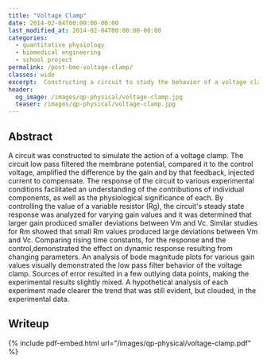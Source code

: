 ```yaml
---
title: "Voltage Clamp"
date: 2014-02-04T00:00:00-00:00
last_modified_at: 2014-02-04T00:00:00-00:00
categories:
  - quantitative physiology
  - biomedical engineering
  - school project
permalink: /post-bme-voltage-clamp/
classes: wide
excerpt:  Constructing a circuit to study the behavior of a voltage clamp.
header:
  og_image: /images/qp-physical/voltage-clamp.jpg
  teaser: /images/qp-physical/voltage-clamp.jpg
---
```


## Abstract

A circuit was constructed to simulate the action of a voltage clamp. The circuit low pass filtered the membrane potential, compared it to the control voltage, amplified the difference by the gain and by that feedback, injected current to compensate. The response of the circuit to various experimental conditions facilitated an understanding of the contributions of individual components, as well as the physiological significance of each. By controlling the value of a variable resistor (Rg), the circuit's steady state response was analyzed for varying gain values and it was determined that larger gain produced smaller deviations between Vm and Vc. Similar studies for Rm showed that small Rm values produced large deviations between Vm and Vc. Comparing rising time constants, for the response and the control,demonstrated the effect on dynamic response resulting from changing parameters. An analysis of bode magnitude plots for various gain values visually demonstrated the low pass filter behavior of the voltage clamp. Sources of error resulted in a few outlying data points, making the experimental results slightly mixed. A hypothetical analysis of each experiment made clearer the trend that was still evident, but clouded, in the experimental data.

## Writeup

{% include pdf-embed.html url="/images/qp-physical/voltage-clamp.pdf" %}
